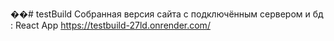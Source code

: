 ��#   t e s t B u i l d  
Собранная версия сайта с подключённым сервером и бд : React App
https://testbuild-27ld.onrender.com/